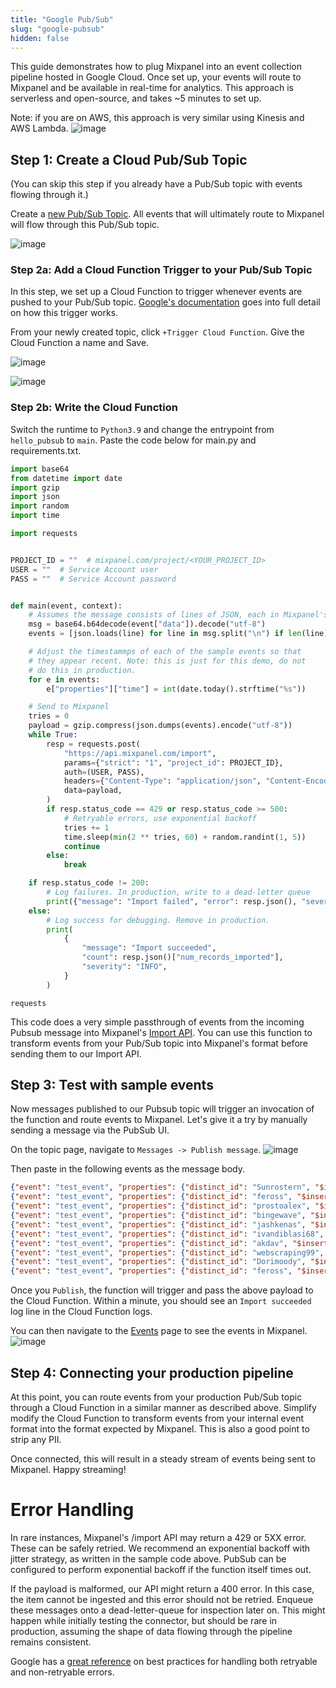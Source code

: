 ```yaml
---
title: "Google Pub/Sub"
slug: "google-pubsub"
hidden: false
---
```

This guide demonstrates how to plug Mixpanel into an event collection pipeline hosted in Google Cloud. Once set up, your events will route to Mixpanel and be available in real-time for analytics. This approach is serverless and open-source, and takes ~5 minutes to set up.

Note: if you are on AWS, this approach is very similar using Kinesis and AWS Lambda.
![image](/230694918-71c5be55-a04f-4915-9de4-cf3ac8724937.png)


## Step 1: Create a Cloud Pub/Sub Topic
(You can skip this step if you already have a Pub/Sub topic with events flowing through it.)

Create a [new Pub/Sub Topic](https://console.cloud.google.com/cloudpubsub/topic). All events that will ultimately route to Mixpanel will flow through this Pub/Sub topic.

![image](/230694928-a155186e-33cf-4302-90b0-0cdf1324e66d.png)

### Step 2a: Add a Cloud Function Trigger to your Pub/Sub Topic
In this step, we set up a Cloud Function to trigger whenever events are pushed to your Pub/Sub topic. [Google's documentation](https://cloud.google.com/functions/docs/calling/pubsub) goes into full detail on how this trigger works.

From your newly created topic, click `+Trigger Cloud Function`. Give the Cloud Function a name and Save.

![image](/230694959-ec45da0e-571f-4a9d-88e5-3b0338e0e826.png)


![image](/230694939-ccaaff07-1a57-4dc4-a8c3-8f88ea1e581c.png)


### Step 2b: Write the Cloud Function
Switch the runtime to `Python3.9` and change the entrypoint from `hello_pubsub` to `main`. Paste the code below for main.py and requirements.txt.

```python main.py
import base64
from datetime import date
import gzip
import json
import random
import time

import requests


PROJECT_ID = ""  # mixpanel.com/project/<YOUR_PROJECT_ID>
USER = ""  # Service Account user
PASS = ""  # Service Account password


def main(event, context):
    # Assumes the message consists of lines of JSON, each in Mixpanel's format
    msg = base64.b64decode(event["data"]).decode("utf-8")
    events = [json.loads(line) for line in msg.split("\n") if len(line) > 0]

    # Adjust the timestammps of each of the sample events so that
    # they appear recent. Note: this is just for this demo, do not
    # do this in production.
    for e in events:
        e["properties"]["time"] = int(date.today().strftime("%s"))

    # Send to Mixpanel
    tries = 0
    payload = gzip.compress(json.dumps(events).encode("utf-8"))
    while True:
        resp = requests.post(
            "https://api.mixpanel.com/import",
            params={"strict": "1", "project_id": PROJECT_ID},
            auth=(USER, PASS),
            headers={"Content-Type": "application/json", "Content-Encoding": "gzip", "User-Agent": "mixpanel-pubsub"},
            data=payload,
        )
        if resp.status_code == 429 or resp.status_code >= 500:
            # Retryable errors, use exponential backoff
            tries += 1
            time.sleep(min(2 ** tries, 60) + random.randint(1, 5))
            continue
        else:
            break

    if resp.status_code != 200:
        # Log failures. In production, write to a dead-letter queue
        print({"message": "Import failed", "error": resp.json(), "severity": "WARN"})
    else:
        # Log success for debugging. Remove in production.
        print(
            {
                "message": "Import succeeded",
                "count": resp.json()["num_records_imported"],
                "severity": "INFO",
            }
        )
```
```text requirements.txt
requests
```

This code does a very simple passthrough of events from the incoming Pubsub message into Mixpanel's [Import API](https://developer.mixpanel.com/reference/import-events). You can use this function to transform events from your Pub/Sub topic into Mixpanel's format before sending them to our Import API.

## Step 3: Test with sample events
Now messages published to our Pubsub topic will trigger an invocation of the function and route events to Mixpanel. Let's give it a try by manually sending a message via the PubSub UI.

On the topic page, navigate to `Messages -> Publish message`.
![image](/230695002-37659b46-07d4-4b22-8591-65cb7aef5d5d.png)


Then paste in the following events as the message body.
```json events
{"event": "test_event", "properties": {"distinct_id": "Sunrostern", "$insert_id": "28096095", "title": "Creator Giveaway for Publishing Notes", "url": "https://www.viewert.com", "score": "1", "time": 1628315585}}
{"event": "test_event", "properties": {"distinct_id": "feross", "$insert_id": "28059483", "title": "`at` Method for Relative Indexing", "url": "https://v8.dev/features/at-method", "score": "1", "time": 1628074042}}
{"event": "test_event", "properties": {"distinct_id": "prostoalex", "$insert_id": "28069645", "title": "Home Classrooms Became a Necessity During Covid. Now They\u2019re a Selling Point", "url": "https://www.wsj.com/articles/home-classrooms-covid-real-estate-11628100036", "score": "1", "time": 1628135271}}
{"event": "test_event", "properties": {"distinct_id": "bingewave", "$insert_id": "28063639", "title": "Building a Live Streaming Movie App and Live TV Website \u2013 ReactJS", "url": "https://medium.com/bingewave/building-a-live-streaming-movie-app-live-tv-website-part-1-d0857aaac8ea", "score": "1", "time": 1628097439}}
{"event": "test_event", "properties": {"distinct_id": "jashkenas", "$insert_id": "28063632", "title": "Classic Research in Data Visualization", "url": "https://observablehq.com/@tophtucker/classic-research-in-data-visualization", "score": "1", "time": 1628097398}}
{"event": "test_event", "properties": {"distinct_id": "ivandiblasi68", "$insert_id": "28091778", "title": "Il sistema sanitario irlandese colpito da un ransomware", "url": "https://www.kaspersky.it/blog/irish-health-service-ransomware/24680/", "score": "1", "time": 1628278340}}
{"event": "test_event", "properties": {"distinct_id": "akdav", "$insert_id": "28091776", "title": "DeFi and KYC", "url": "https://link.medium.com/bsn7z9Jmvib", "score": "1", "time": 1628278312}}
{"event": "test_event", "properties": {"distinct_id": "webscraping99", "$insert_id": "28085411", "title": "LinkedIn Profile Detail Scrapers \u2013 Ahmad Software Technologies", "url": "https://ahmadsoftwaretechnologies3.mypixieset.com/linkedin-profile-detail-scrapers/", "score": "1", "time": 1628246831}}
{"event": "test_event", "properties": {"distinct_id": "Dorimoody", "$insert_id": "28064346", "title": "Our Children and Our Citations: Each One, Both Together", "url": "https://www.plough.com/en/topics/life/work/our-children-and-our-citations-each-one-both-together", "score": "1", "time": 1628101041}}
{"event": "test_event", "properties": {"distinct_id": "feross", "$insert_id": "28064342", "title": "The SEC Has Its Eye on Crypto", "url": "https://www.bloomberg.com/opinion/articles/2021-08-04/the-sec-has-its-eye-on-crypto", "score": "1", "time": 1628101019}}
```

Once you `Publish`, the function will trigger and pass the above payload to the Cloud Function. Within a minute, you should see an `Import succeeded` log line in the Cloud Function logs.

You can then navigate to the [Events](http://mixpanel.com/report/live) page to see the events in Mixpanel.
![image](/230695027-ed9f09e9-1df2-46b2-a477-1013aa25e298.png)


## Step 4: Connecting your production pipeline
At this point, you can route events from your production Pub/Sub topic through a Cloud Function in a similar manner as described above. Simplify modify the Cloud Function to transform events from your internal event format into the format expected by Mixpanel. This is also a good point to strip any PII.

Once connected, this will result in a steady stream of events being sent to Mixpanel. Happy streaming!

# Error Handling
In rare instances, Mixpanel's /import API may return a 429 or 5XX error. These can be safely retried. We recommend an exponential backoff with jitter strategy, as written in the sample code above. PubSub can be configured to perform exponential backoff if the function itself times out.

If the payload is malformed, our API might return a 400 error. In this case, the item cannot be ingested and this error should not be retried. Enqueue these messages onto a dead-letter-queue for inspection later on. This might happen while initially testing the connector, but should be rare in production, assuming the shape of data flowing through the pipeline remains consistent.

Google has a [great reference](https://cloud.google.com/pubsub/docs/handling-failures) on best practices for handling both retryable and non-retryable errors.
